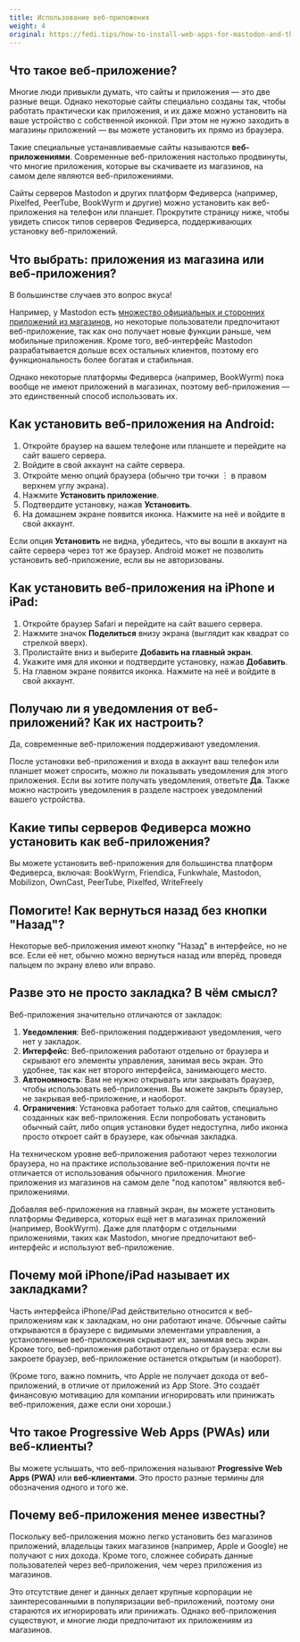 ```yaml
---
title: Использование веб-приложения
weight: 4
original: https://fedi.tips/how-to-install-web-apps-for-mastodon-and-the-fediverse
---
```


## Что такое веб-приложение?

Многие люди привыкли думать, что сайты и приложения — это две разные вещи. Однако некоторые сайты специально созданы так, чтобы работать практически как приложения, и их даже можно установить на ваше устройство с собственной иконкой. При этом не нужно заходить в магазины приложений — вы можете установить их прямо из браузера.

Такие специальные устанавливаемые сайты называются **веб-приложениями**. Современные веб-приложения настолько продвинуты, что многие приложения, которые вы скачиваете из магазинов, на самом деле являются веб-приложениями.

Сайты серверов Mastodon и других платформ Федиверса (например, Pixelfed, PeerTube, BookWyrm и другие) можно установить как веб-приложения на телефон или планшет. Прокрутите страницу ниже, чтобы увидеть список типов серверов Федиверса, поддерживающих установку веб-приложений.

## Что выбрать: приложения из магазина или веб-приложения?

В большинстве случаев это вопрос вкуса!

Например, у Mastodon есть [множество официальных и сторонних приложений из
магазинов](/quick-start/choose-an-app), но некоторые пользователи предпочитают
веб-приложение, так как оно получает новые функции раньше, чем мобильные
приложения. Кроме того, веб-интерфейс Mastodon разрабатывается дольше всех
остальных клиентов, поэтому его функциональность более богатая и стабильная.

Однако некоторые платформы Федиверса (например, BookWyrm) пока вообще не имеют приложений в магазинах, поэтому веб-приложения — это единственный способ использовать их.

## Как установить веб-приложения на Android:

1. Откройте браузер на вашем телефоне или планшете и перейдите на сайт вашего сервера.
2. Войдите в свой аккаунт на сайте сервера.
3. Откройте меню опций браузера (обычно три точки ︙ в правом верхнем углу экрана).
4. Нажмите **Установить приложение**.
5. Подтвердите установку, нажав **Установить**.
6. На домашнем экране появится иконка. Нажмите на неё и войдите в свой аккаунт.

Если опция **Установить** не видна, убедитесь, что вы вошли в аккаунт на сайте сервера через тот же браузер. Android может не позволить установить веб-приложение, если вы не авторизованы.

## Как установить веб-приложения на iPhone и iPad:

1. Откройте браузер Safari и перейдите на сайт вашего сервера.
2. Нажмите значок **Поделиться** внизу экрана (выглядит как квадрат со стрелкой вверх).
3. Пролистайте вниз и выберите **Добавить на главный экран**.
4. Укажите имя для иконки и подтвердите установку, нажав **Добавить**.
5. На главном экране появится иконка. Нажмите на неё и войдите в свой аккаунт.

## Получаю ли я уведомления от веб-приложений? Как их настроить?

Да, современные веб-приложения поддерживают уведомления.

После установки веб-приложения и входа в аккаунт ваш телефон или планшет может спросить, можно ли показывать уведомления для этого приложения. Если вы хотите получать уведомления, ответьте **Да**. Также можно настроить уведомления в разделе настроек уведомлений вашего устройства.

## Какие типы серверов Федиверса можно установить как веб-приложения?

Вы можете установить веб-приложения для большинства платформ Федиверса, включая:
BookWyrm, Friendica, Funkwhale, Mastodon, Mobilizon, OwnCast, PeerTube,
Pixelfed, WriteFreely

## Помогите! Как вернуться назад без кнопки "Назад"?

Некоторые веб-приложения имеют кнопку "Назад" в интерфейсе, но не все. Если её нет, обычно можно вернуться назад или вперёд, проведя пальцем по экрану влево или вправо.

## Разве это не просто закладка? В чём смысл?

Веб-приложения значительно отличаются от закладок:
1. **Уведомления**: Веб-приложения поддерживают уведомления, чего нет у закладок.
2. **Интерфейс**: Веб-приложения работают отдельно от браузера и скрывают его элементы управления, занимая весь экран. Это удобнее, так как нет второго интерфейса, занимающего место.
3. **Автономность**: Вам не нужно открывать или закрывать браузер, чтобы использовать веб-приложения. Вы можете закрыть браузер, не закрывая веб-приложение, и наоборот.
4. **Ограничения**: Установка работает только для сайтов, специально созданных как веб-приложения. Если попробовать установить обычный сайт, либо опция установки будет недоступна, либо иконка просто откроет сайт в браузере, как обычная закладка.

На техническом уровне веб-приложения работают через технологии браузера, но на практике использование веб-приложения почти не отличается от использования обычного приложения. Многие приложения из магазинов на самом деле "под капотом" являются веб-приложениями.

Добавляя веб-приложения на главный экран, вы можете установить платформы
Федиверса, которых ещё нет в магазинах приложений (например, BookWyrm). Даже для
платформ с отдельными приложениями, таких как Mastodon, многие предпочитают
веб-интерфейс и используют веб-приложение.

## Почему мой iPhone/iPad называет их закладками?

Часть интерфейса iPhone/iPad действительно относится к веб-приложениям как к закладкам, но они работают иначе. Обычные сайты открываются в браузере с видимыми элементами управления, а установленные веб-приложения скрывают их, занимая весь экран. Кроме того, веб-приложения работают отдельно от браузера: если вы закроете браузер, веб-приложение останется открытым (и наоборот).

(Кроме того, важно помнить, что Apple не получает дохода от веб-приложений, в отличие от приложений из App Store. Это создаёт финансовую мотивацию для компании игнорировать или принижать веб-приложения, даже если они хороши.)

## Что такое Progressive Web Apps (PWAs) или веб-клиенты?

Вы можете услышать, что веб-приложения называют **Progressive Web Apps (PWA)** или **веб-клиентами**. Это просто разные термины для обозначения одного и того же.

## Почему веб-приложения менее известны?

Поскольку веб-приложения можно легко установить без магазинов приложений, владельцы таких магазинов (например, Apple и Google) не получают с них дохода. Кроме того, сложнее собирать данные пользователей через веб-приложения, чем через приложения из магазинов.

Это отсутствие денег и данных делает крупные корпорации не заинтересованными в популяризации веб-приложений, поэтому они стараются их игнорировать или принижать. Однако веб-приложения существуют, и многие люди предпочитают их приложениям из магазинов.
